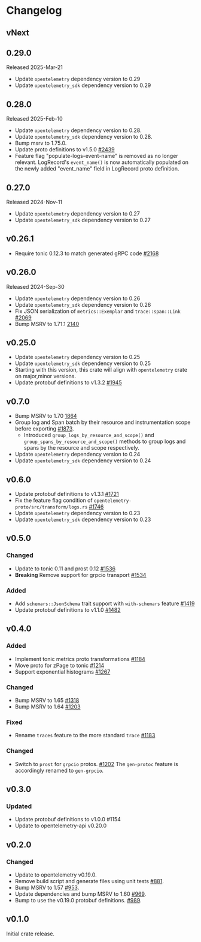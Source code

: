 # Changelog

## vNext

## 0.29.0

Released 2025-Mar-21

- Update `opentelemetry` dependency version to 0.29
- Update `opentelemetry_sdk` dependency version to 0.29

## 0.28.0

Released 2025-Feb-10

- Update `opentelemetry` dependency version to 0.28.
- Update `opentelemetry_sdk` dependency version to 0.28.
- Bump msrv to 1.75.0.
- Update proto definitions to v1.5.0 [#2439](https://github.com/open-telemetry/opentelemetry-rust/pull/2439)
- Feature flag "populate-logs-event-name" is removed as no longer relevant.
  LogRecord's `event_name()` is now automatically populated on the newly added
  "event_name" field in LogRecord proto definition.

## 0.27.0

Released 2024-Nov-11

- Update `opentelemetry` dependency version to 0.27
- Update `opentelemetry_sdk` dependency version to 0.27

## v0.26.1

- Require tonic 0.12.3 to match generated gRPC code [#2168](https://github.com/open-telemetry/opentelemetry-rust/pull/2168)

## v0.26.0
Released 2024-Sep-30

- Update `opentelemetry` dependency version to 0.26
- Update `opentelemetry_sdk` dependency version to 0.26
- Fix JSON serialization of `metrics::Exemplar` and `trace::span::Link` [#2069](https://github.com/open-telemetry/opentelemetry-rust/pull/2069)
- Bump MSRV to 1.71.1 [2140](https://github.com/open-telemetry/opentelemetry-rust/pull/2140)

## v0.25.0
- Update `opentelemetry` dependency version to 0.25
- Update `opentelemetry_sdk` dependency version to 0.25
- Starting with this version, this crate will align with `opentelemetry` crate
  on major,minor versions.
- Update protobuf definitions to v1.3.2 [#1945](https://github.com/open-telemetry/opentelemetry-rust/pull/1945)

## v0.7.0

- Bump MSRV to 1.70 [1864](https://github.com/open-telemetry/opentelemetry-rust/pull/1874)
- Group log and Span batch by their resource and instrumentation scope before exporting [#1873](https://github.com/open-telemetry/opentelemetry-rust/pull/1873).
   - Introduced `group_logs_by_resource_and_scope()` and `group_spans_by_resource_and_scope()` methods to group logs and spans by the resource and scope respectively.
- Update `opentelemetry` dependency version to 0.24
- Update `opentelemetry_sdk` dependency version to 0.24

## v0.6.0

- Update protobuf definitions to v1.3.1 [#1721](https://github.com/open-telemetry/opentelemetry-rust/pull/1721)
- Fix the feature flag condition of `opentelemetry-proto/src/transform/logs.rs` [#1746](https://github.com/open-telemetry/opentelemetry-rust/pull/1746)
- Update `opentelemetry` dependency version to 0.23
- Update `opentelemetry_sdk` dependency version to 0.23

## v0.5.0

### Changed

- Update to tonic 0.11 and prost 0.12 [#1536](https://github.com/open-telemetry/opentelemetry-rust/pull/1536)
- **Breaking** Remove support for grpcio transport [#1534](https://github.com/open-telemetry/opentelemetry-rust/pull/1534)

### Added

- Add `schemars::JsonSchema` trait support with `with-schemars` feature [#1419](https://github.com/open-telemetry/opentelemetry-rust/pull/1419)
- Update protobuf definitions to v1.1.0 [#1482](https://github.com/open-telemetry/opentelemetry-rust/pull/1482)

## v0.4.0

### Added

- Implement tonic metrics proto transformations [#1184](https://github.com/open-telemetry/opentelemetry-rust/pull/1184)
- Move proto for zPage to tonic [#1214](https://github.com/open-telemetry/opentelemetry-rust/pull/1214)
- Support exponential histograms [#1267](https://github.com/open-telemetry/opentelemetry-rust/pull/1267)

### Changed

- Bump MSRV to 1.65 [#1318](https://github.com/open-telemetry/opentelemetry-rust/pull/1318)
- Bump MSRV to 1.64 [#1203](https://github.com/open-telemetry/opentelemetry-rust/pull/1203)

### Fixed

- Rename `traces` feature to the more standard `trace` [#1183](https://github.com/open-telemetry/opentelemetry-rust/pull/1183)

### Changed

- Switch to `prost` for `grpcio` protos. [#1202](https://github.com/open-telemetry/opentelemetry-rust/pull/1202)
  The `gen-protoc` feature is accordingly renamed to `gen-grpcio`.

## v0.3.0

### Updated

- Update protobuf definitions to v1.0.0 #1154
- Update to opentelemetry-api v0.20.0

## v0.2.0
### Changed
- Update to opentelemetry v0.19.0.
- Remove build script and generate files using unit tests [#881](https://github.com/open-telemetry/opentelemetry-rust/pull/881).
- Bump MSRV to 1.57 [#953](https://github.com/open-telemetry/opentelemetry-rust/pull/953).
- Update dependencies and bump MSRV to 1.60 [#969](https://github.com/open-telemetry/opentelemetry-rust/pull/969).
- Bump to use the v0.19.0 protobuf definitions. [#989](https://github.com/open-telemetry/opentelemetry-rust/pull/989).

## v0.1.0

Initial crate release.
